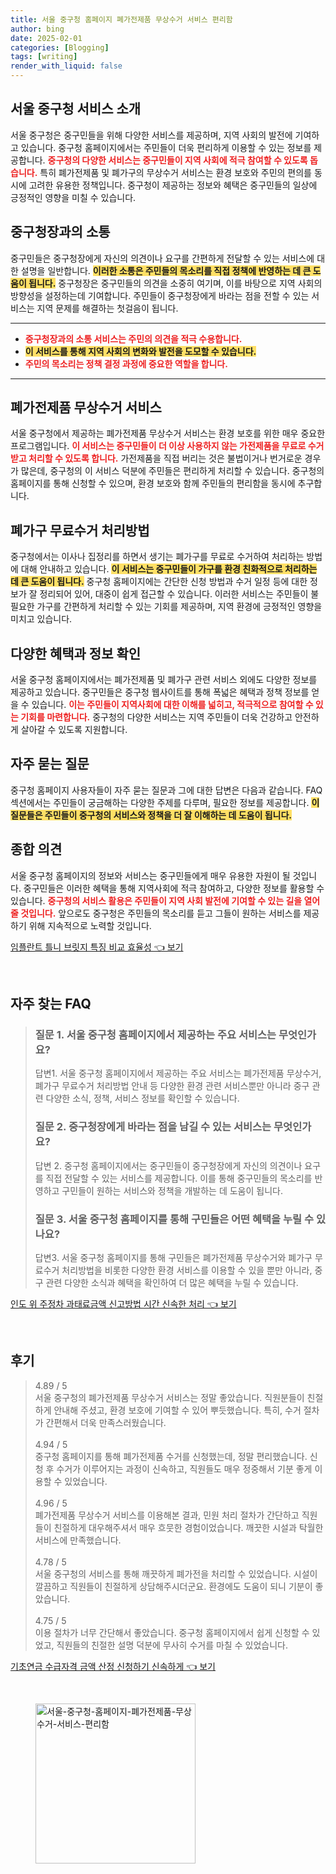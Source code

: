 ```yaml
---
title: 서울 중구청 홈페이지 폐가전제품 무상수거 서비스 편리함
author: bing
date: 2025-02-01
categories: [Blogging]
tags: [writing]
render_with_liquid: false
---
```



<h2 id='서울 중구청 서비스 소개'>서울 중구청 서비스 소개</h2>

<p>서울 중구청은 중구민들을 위해 다양한 서비스를 제공하며, 지역 사회의 발전에 기여하고 있습니다. 중구청 홈페이지에서는 주민들이 더욱 편리하게 이용할 수 있는 정보를 제공합니다. <b><span style="color: #ee2323;">중구청의 다양한 서비스는 중구민들이 지역 사회에 적극 참여할 수 있도록 돕습니다.</span></b> 특히 폐가전제품 및 폐가구의 무상수거 서비스는 환경 보호와 주민의 편의를 동시에 고려한 유용한 정책입니다. 중구청이 제공하는 정보와 혜택은 중구민들의 일상에 긍정적인 영향을 미칠 수 있습니다.</p>

<h2 id='중구청장과의 소통'>중구청장과의 소통</h2>

<p>중구민들은 중구청장에게 자신의 의견이나 요구를 간편하게 전달할 수 있는 서비스에 대한 설명을 일반합니다. <b><span style="background-color: #ffe066;">이러한 소통은 주민들의 목소리를 직접 정책에 반영하는 데 큰 도움이 됩니다.</span></b> 중구청장은 중구민들의 의견을 소중히 여기며, 이를 바탕으로 지역 사회의 방향성을 설정하는데 기여합니다. 주민들이 중구청장에게 바라는 점을 전할 수 있는 서비스는 지역 문제를 해결하는 첫걸음이 됩니다.</p>

<hr />

<ul>
    <li><b><span style="color: #ee2323;">중구청장과의 소통 서비스는 주민의 의견을 적극 수용합니다.</span></b></li>
    <li><b><span style="background-color: #ffe066;">이 서비스를 통해 지역 사회의 변화와 발전을 도모할 수 있습니다.</span></b></li>
    <li><b><span style="color: #ee2323;">주민의 목소리는 정책 결정 과정에 중요한 역할을 합니다.</span></b></li>
</ul>

<hr />

<h2 id='폐가전제품 무상수거 서비스'>폐가전제품 무상수거 서비스</h2>

<p>서울 중구청에서 제공하는 폐가전제품 무상수거 서비스는 환경 보호를 위한 매우 중요한 프로그램입니다. <b><span style="color: #ee2323;">이 서비스는 중구민들이 더 이상 사용하지 않는 가전제품을 무료로 수거받고 처리할 수 있도록 합니다.</span></b> 가전제품을 직접 버리는 것은 불법이거나 번거로운 경우가 많은데, 중구청의 이 서비스 덕분에 주민들은 편리하게 처리할 수 있습니다. 중구청의 홈페이지를 통해 신청할 수 있으며, 환경 보호와 함께 주민들의 편리함을 동시에 추구합니다.</p>

<h2 id='폐가구 무료수거 처리방법'>폐가구 무료수거 처리방법</h2>

<p>중구청에서는 이사나 집정리를 하면서 생기는 폐가구를 무료로 수거하여 처리하는 방법에 대해 안내하고 있습니다. <b><span style="background-color: #ffe066;">이 서비스는 중구민들이 가구를 환경 친화적으로 처리하는 데 큰 도움이 됩니다.</span></b> 중구청 홈페이지에는 간단한 신청 방법과 수거 일정 등에 대한 정보가 잘 정리되어 있어, 대중이 쉽게 접근할 수 있습니다. 이러한 서비스는 주민들이 불필요한 가구를 간편하게 처리할 수 있는 기회를 제공하며, 지역 환경에 긍정적인 영향을 미치고 있습니다.</p>

<h2 id='다양한 혜택과 정보 확인'>다양한 혜택과 정보 확인</h2>

<p>서울 중구청 홈페이지에서는 폐가전제품 및 폐가구 관련 서비스 외에도 다양한 정보를 제공하고 있습니다. 중구민들은 중구청 웹사이트를 통해 폭넓은 혜택과 정책 정보를 얻을 수 있습니다. <b><span style="color: #ee2323;">이는 주민들이 지역사회에 대한 이해를 넓히고, 적극적으로 참여할 수 있는 기회를 마련합니다.</span></b> 중구청의 다양한 서비스는 지역 주민들이 더욱 건강하고 안전하게 살아갈 수 있도록 지원합니다.</p>

<h2 id='자주 묻는 질문'>자주 묻는 질문</h2>

<p>중구청 홈페이지 사용자들이 자주 묻는 질문과 그에 대한 답변은 다음과 같습니다. FAQ 섹션에서는 주민들이 궁금해하는 다양한 주제를 다루며, 필요한 정보를 제공합니다. <b><span style="background-color: #ffe066;">이 질문들은 주민들이 중구청의 서비스와 정책을 더 잘 이해하는 데 도움이 됩니다.</span></b></p>

<h2 id='종합 의견'>종합 의견</h2>

<p>서울 중구청 홈페이지의 정보와 서비스는 중구민들에게 매우 유용한 자원이 될 것입니다. 중구민들은 이러한 혜택을 통해 지역사회에 적극 참여하고, 다양한 정보를 활용할 수 있습니다. <b><span style="color: #ee2323;">중구청의 서비스 활용은 주민들이 지역 사회 발전에 기여할 수 있는 길을 열어 줄 것입니다.</span></b> 앞으로도 중구청은 주민들의 목소리를 듣고 그들이 원하는 서비스를 제공하기 위해 지속적으로 노력할 것입니다.</p>


<p><a class="click-button" title="임플란트 틀니 브릿지 특징 비교 효율성" href="https://afficreate.github.io/posts/%EC%9E%84%ED%94%8C%EB%9E%80%ED%8A%B8-%ED%8B%80%EB%8B%88-%EB%B8%8C%EB%A6%BF%EC%A7%80-%ED%8A%B9%EC%A7%95-%EB%B9%84%EA%B5%90-%ED%9A%A8%EC%9C%A8%EC%84%B1/" rel="dofollow">임플란트 틀니 브릿지 특징 비교 효율성 👈 보기</a></p><br>
<h2 id='자주_찾는_FAQ'>자주 찾는 FAQ</h2>
<div itemscope="" itemtype="https://schema.org/FAQPage"> 
<blockquote> 
<div itemscope="" itemprop="mainEntity" itemtype="https://schema.org/Question"> 
<h3 itemprop="name">질문 1. 서울 중구청 홈페이지에서 제공하는 주요 서비스는 무엇인가요?</h3> 
<div itemscope="" itemprop="acceptedAnswer" itemtype="https://schema.org/Answer"> 
<span itemprop="text"> 
<p>답변1. 서울 중구청 홈페이지에서 제공하는 주요 서비스는 폐가전제품 무상수거, 폐가구 무료수거 처리방법 안내 등 다양한 환경 관련 서비스뿐만 아니라 중구 관련 다양한 소식, 정책, 서비스 정보를 확인할 수 있습니다.</p> 
</span> 
</div> 
</div> 

<div itemscope="" itemprop="mainEntity" itemtype="https://schema.org/Question"> 
<h3 itemprop="name">질문 2. 중구청장에게 바라는 점을 남길 수 있는 서비스는 무엇인가요?</h3> 
<div itemscope="" itemprop="acceptedAnswer" itemtype="https://schema.org/Answer"> 
<span itemprop="text"> 
<p>답변 2. 중구청 홈페이지에서는 중구민들이 중구청장에게 자신의 의견이나 요구를 직접 전달할 수 있는 서비스를 제공합니다. 이를 통해 중구민들의 목소리를 반영하고 구민들이 원하는 서비스와 정책을 개발하는 데 도움이 됩니다.</p> 
</span> 
</div> 
</div> 

<div itemscope="" itemprop="mainEntity" itemtype="https://schema.org/Question"> 
<h3 itemprop="name">질문 3. 서울 중구청 홈페이지를 통해 구민들은 어떤 혜택을 누릴 수 있나요?</h3> 
<div itemscope="" itemprop="acceptedAnswer" itemtype="https://schema.org/Answer"> 
<span itemprop="text"> 
<p>답변3. 서울 중구청 홈페이지를 통해 구민들은 폐가전제품 무상수거와 폐가구 무료수거 처리방법을 비롯한 다양한 환경 서비스를 이용할 수 있을 뿐만 아니라, 중구 관련 다양한 소식과 혜택을 확인하여 더 많은 혜택을 누릴 수 있습니다.</p> 
</span> 
</div> 
</div> 

</blockquote> 
</div>
<p><a class="click-button" title="인도 위 주정차 과태료금액 신고방법 시간 신속한 처리" href="https://afficreate.github.io/posts/%EC%9D%B8%EB%8F%84-%EC%9C%84-%EC%A3%BC%EC%A0%95%EC%B0%A8-%EA%B3%BC%ED%83%9C%EB%A3%8C%EA%B8%88%EC%95%A1-%EC%8B%A0%EA%B3%A0%EB%B0%A9%EB%B2%95-%EC%8B%9C%EA%B0%84-%EC%8B%A0%EC%86%8D%ED%95%9C-%EC%B2%98%EB%A6%AC/" rel="dofollow">인도 위 주정차 과태료금액 신고방법 시간 신속한 처리 👈 보기</a></p><br>
<h2 id='후기'>후기</h2>
<div itemscope itemtype="https://schema.org/Product">
  <blockquote>
  <div itemprop="review" itemscope itemtype="https://schema.org/Review">
      <div itemprop="reviewRating" itemscope itemtype="https://schema.org/Rating"> <span itemprop="ratingValue">4.89</span> / <span itemprop="bestRating">5</span> </div>
      <span itemprop="reviewBody">서울 중구청의 폐가전제품 무상수거 서비스는 정말 좋았습니다. 직원분들이 친절하게 안내해 주셨고, 환경 보호에 기여할 수 있어 뿌듯했습니다. 특히, 수거 절차가 간편해서 더욱 만족스러웠습니다.</span>
  </div>
  <br>
  <div itemprop="review" itemscope itemtype="https://schema.org/Review">
      <div itemprop="reviewRating" itemscope itemtype="https://schema.org/Rating"> <span itemprop="ratingValue">4.94</span> / <span itemprop="bestRating">5</span> </div>
      <span itemprop="reviewBody">중구청 홈페이지를 통해 폐가전제품 수거를 신청했는데, 정말 편리했습니다. 신청 후 수거가 이루어지는 과정이 신속하고, 직원들도 매우 정중해서 기분 좋게 이용할 수 있었습니다.</span>
  </div>
  <br>
  <div itemprop="review" itemscope itemtype="https://schema.org/Review">
      <div itemprop="reviewRating" itemscope itemtype="https://schema.org/Rating"> <span itemprop="ratingValue">4.96</span> / <span itemprop="bestRating">5</span> </div>
      <span itemprop="reviewBody">폐가전제품 무상수거 서비스를 이용해본 결과, 민원 처리 절차가 간단하고 직원들이 친절하게 대우해주셔서 매우 흐뭇한 경험이었습니다. 깨끗한 시설과 탁월한 서비스에 만족했습니다.</span>
  </div>
  <br>
  <div itemprop="review" itemscope itemtype="https://schema.org/Review">
      <div itemprop="reviewRating" itemscope itemtype="https://schema.org/Rating"> <span itemprop="ratingValue">4.78</span> / <span itemprop="bestRating">5</span> </div>
      <span itemprop="reviewBody">서울 중구청의 서비스를 통해 깨끗하게 폐가전을 처리할 수 있었습니다. 시설이 깔끔하고 직원들이 친절하게 상담해주시더군요. 환경에도 도움이 되니 기분이 좋았습니다.</span>
  </div>
  <br>
  <div itemprop="review" itemscope itemtype="https://schema.org/Review">
      <div itemprop="reviewRating" itemscope itemtype="https://schema.org/Rating"> <span itemprop="ratingValue">4.75</span> / <span itemprop="bestRating">5</span> </div>
      <span itemprop="reviewBody">이용 절차가 너무 간단해서 좋았습니다. 중구청 홈페이지에서 쉽게 신청할 수 있었고, 직원들의 친절한 설명 덕분에 무사히 수거를 마칠 수 있었습니다.</span>
  </div>
  </blockquote>
</div>
<p><a class="click-button" title="기초연금 수급자격 금액 산정 신청하기 신속하게" href="https://afficreate.github.io/posts/%EA%B8%B0%EC%B4%88%EC%97%B0%EA%B8%88-%EC%88%98%EA%B8%89%EC%9E%90%EA%B2%A9-%EA%B8%88%EC%95%A1-%EC%82%B0%EC%A0%95-%EC%8B%A0%EC%B2%AD%ED%95%98%EA%B8%B0-%EC%8B%A0%EC%86%8D%ED%95%98%EA%B2%8C/" rel="dofollow">기초연금 수급자격 금액 산정 신청하기 신속하게 👈 보기</a></p><br>
<figure class="image"><img src="https://afficreate.github.io/assets/img/thumbnail/서울-중구청-홈페이지-폐가전제품-무상수거-서비스-편리함.webp" alt="서울-중구청-홈페이지-폐가전제품-무상수거-서비스-편리함" width="256" height="256"></figure>